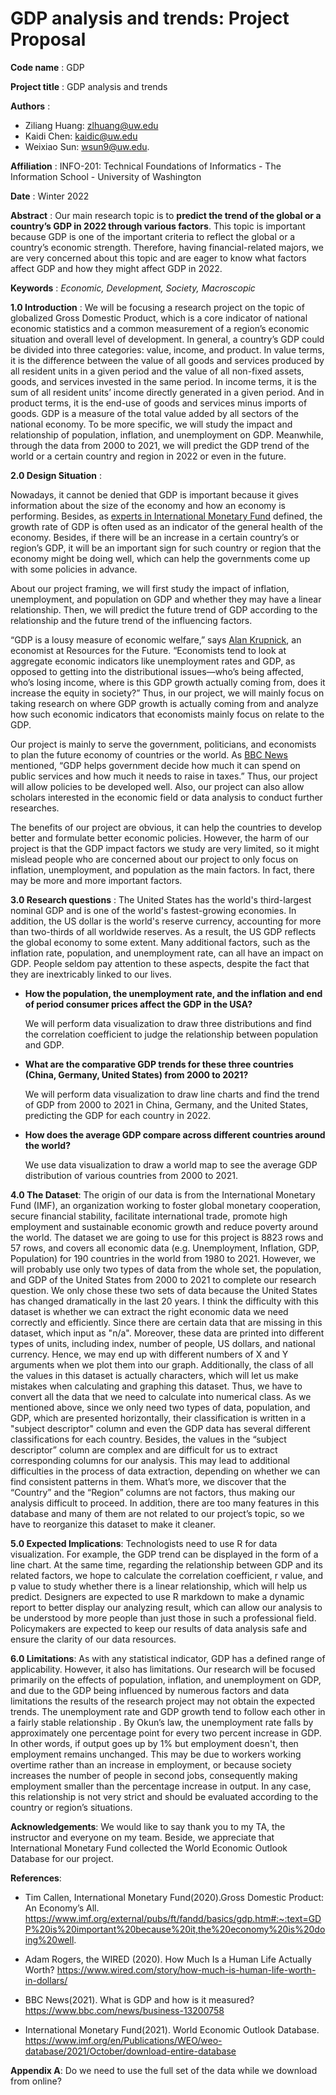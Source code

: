 # GDP analysis and trends: Project Proposal

**Code name** : GDP

**Project title** :	GDP analysis and trends

**Authors** :
- Ziliang Huang: zlhuang@uw.edu
- Kaidi Chen: kaidic@uw.edu
- Weixiao Sun: wsun9@uw.edu.


**Affiliation** : INFO-201: Technical Foundations of Informatics - The Information School - University of Washington

**Date** : Winter 2022

**Abstract** : Our main research topic is to **predict the trend of the global or a country’s GDP in 2022 through various factors**. This topic is important because GDP is one of the important criteria to reflect the global or a country’s economic strength. Therefore, having financial-related majors, we are very concerned about this topic and are eager to know what factors affect GDP and how they might affect GDP in 2022.

**Keywords** : _Economic, Development, Society, Macroscopic_

**1.0 Introduction** :
  We will be focusing a research project on the topic of globalized Gross Domestic Product, which is a core indicator of national economic statistics and a common measurement of a region’s economic situation and overall level of development. In general, a country’s GDP could be divided into three categories: value, income, and product. In value terms, it is the difference between the value of all goods and services produced by all resident units in a given period and the value of all non-fixed assets, goods, and services invested in the same period. In income terms, it is the sum of all resident units’ income directly generated in a given period. And in product terms, it is the end-use of goods and services minus imports of goods. GDP is a measure of the total value added by all sectors of the national economy. To be more specific, we will study the impact and relationship of population, inflation, and unemployment on GDP. Meanwhile, through the data from 2000 to 2021, we will predict the GDP trend of the world or a certain country and region in 2022 or even in the future.

**2.0 Design Situation** :

  Nowadays, it cannot be denied that GDP is important because it gives information about the size of the economy and how an economy is performing. Besides, as [experts in International Monetary Fund](https://www.imf.org/external/pubs/ft/fandd/basics/gdp.htm#:~:text=GDP%20is%20important%20because%20it,the%20economy%20is%20doing%20well.) defined, the growth rate of GDP is often used as an indicator of the general health of the economy. Besides, if there will be an increase in a certain country’s or region’s GDP, it will be an important sign for such country or region that the economy might be doing well, which can help the governments come up with some policies in advance.

  About our project framing, we will first study the impact of inflation, unemployment, and population on GDP and whether they may have a linear relationship. Then, we will predict the future trend of GDP according to the relationship and the future trend of the influencing factors.

  “GDP is a lousy measure of economic welfare,” says [Alan Krupnick](https://www.wired.com/story/how-much-is-human-life-worth-in-dollars/), an economist at Resources for the Future. “Economists tend to look at aggregate economic indicators like unemployment rates and GDP, as opposed to getting into the distributional issues—who’s being affected, who’s losing income, where is this GDP growth actually coming from, does it increase the equity in society?” Thus, in our project, we will mainly focus on taking research on where GDP growth is actually coming from and analyze how such economic indicators that economists mainly focus on relate to the GDP.

  Our project is mainly to serve the government, politicians, and economists to plan the future economy of countries or the world. As [BBC News](https://www.bbc.com/news/business-13200758) mentioned, “GDP helps government decide how much it can spend on public services and how much it needs to raise in taxes.” Thus, our project will allow policies to be developed well. Also, our project can also allow scholars interested in the economic field or data analysis to conduct further researches.

  The benefits of our project are obvious, it can help the countries to develop better and formulate better economic policies. However, the harm of our project is that the GDP impact factors we study are very limited, so it might mislead people who are concerned about our project to only focus on inflation, unemployment, and population as the main factors. In fact, there may be more and more important factors.

**3.0 Research questions** :
The United States has the world's third-largest nominal GDP and is one of the world's fastest-growing economies. In addition, the US dollar is the world's reserve currency, accounting for more than two-thirds of all worldwide reserves. As a result, the US GDP reflects the global economy to some extent. Many additional factors, such as the inflation rate, population, and unemployment rate, can all have an impact on GDP. People seldom pay attention to these aspects, despite the fact that they are inextricably linked to our lives.

* **How the population, the unemployment rate, and the inflation and end of period consumer prices affect the GDP in the USA?**

  We will perform data visualization to draw three distributions and find the correlation coefficient to judge the relationship between population and GDP.

* **What are the comparative GDP trends for these three countries (China, Germany, United States) from 2000 to 2021?**

  We will perform data visualization to draw line charts and find the trend of GDP from 2000 to 2021 in China, Germany, and the United States, predicting the GDP for each country in 2022.

* **How does the average GDP compare across different countries around the world?**

  We use data visualization to draw a world map to see the average GDP distribution of various countries from 2000 to 2021.


**4.0 The Dataset**: The origin of our data is from the International Monetary Fund (IMF), an organization working to foster global monetary cooperation, secure financial stability, facilitate international trade, promote high employment and sustainable economic growth and reduce poverty around the world. The dataset we are going to use for this project is 8823 rows and 57 rows, and covers all economic data (e.g. Unemployment, Inflation, GDP, Population) for 190 countries in the world from 1980 to 2021. However, we will probably use only two types of data from the whole set, the population, and GDP of the United States from 2000 to 2021 to complete our research question. We only chose these two sets of data because the United States has changed dramatically in the last 20 years. I think the difficulty with this dataset is whether we can extract the right economic data we need correctly and efficiently. Since there are certain data that are missing in this dataset, which input as "n/a". Moreover, these data are printed into different types of units, including index, number of people, US dollars, and national currency. Hence, we may end up with different numbers of X and Y arguments when we plot them into our graph. Additionally, the class of all the values in this dataset is actually characters, which will let us make mistakes when calculating and graphing this dataset. Thus, we have to convert all the data that we need to calculate into numerical class. As we mentioned above, since we only need two types of data, population, and GDP, which are presented horizontally, their classification is written in a "subject descriptor" column and even the GDP data has several different classifications for each country. Besides, the values in the “subject descriptor” column are complex and are difficult for us to extract corresponding columns for our analysis. This may lead to additional difficulties in the process of data extraction, depending on whether we can find consistent patterns in them. What’s more, we discover that the “Country” and the “Region” columns are not factors, thus making our analysis difficult to proceed. In addition, there are too many features in this database and many of them are not related to our project’s topic, so we have to reorganize this dataset to make it cleaner.

**5.0 Expected Implications**: Technologists need to use R for data visualization. For example, the GDP trend can be displayed in the form of a line chart. At the same time, regarding the relationship between GDP and its related factors, we hope to calculate the correlation coefficient, r value, and p value to study whether there is a linear relationship, which will help us predict. Designers are expected to use R markdown to make a dynamic report to better display our analyzing result, which can allow our analysis to be understood by more people than just those in such a professional field. Policymakers are expected to keep our results of data analysis safe and ensure the clarity of our data resources.

**6.0 Limitations**: As with any statistical indicator, GDP has a defined range of applicability. However, it also has limitations. Our research will be focused primarily on the effects of population, inflation, and unemployment on GDP, and due to the GDP being influenced by numerous factors and data limitations the results of the research project may not obtain the expected trends. The unemployment rate and GDP growth tend to follow each other in a fairly stable relationship . By Okun’s law, the unemployment rate falls by approximately one percentage point for every two percent increase in GDP. In other words, if output goes up by 1% but employment doesn't, then employment remains unchanged. This may be due to workers working overtime rather than an increase in employment, or because society increases the number of people in second jobs, consequently making employment smaller than the percentage increase in output. In any case, this relationship is not very strict and should be evaluated according to the country or region’s situations.

**Acknowledgements**: We would like to say thank you to my TA, the instructor and everyone on my team. Beside, we appreciate that International Monetary Fund collected the  World Economic Outlook Database for our project.


**References**:

  - Tim Callen, International Monetary Fund(2020).Gross Domestic Product: An Economy’s All. https://www.imf.org/external/pubs/ft/fandd/basics/gdp.htm#:~:text=GDP%20is%20important%20because%20it,the%20economy%20is%20doing%20well.

  - Adam Rogers, the WIRED (2020). How Much Is a Human Life Actually Worth? https://www.wired.com/story/how-much-is-human-life-worth-in-dollars/

  - BBC News(2021). What is GDP and how is it measured? https://www.bbc.com/news/business-13200758

  - International Monetary Fund(2021). World Economic Outlook Database. https://www.imf.org/en/Publications/WEO/weo-database/2021/October/download-entire-database

**Appendix A**: Do we need to use the full set of the data while we download from online?
